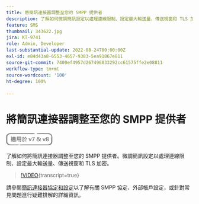 ```yaml
---
title: 將簡訊連接器調整至您的 SMPP 提供者
description: 了解如何微調簡訊設定以處理連線限制、設定最大輸送量、傳送視窗和 TLS 加密。
feature: SMS
thumbnail: 343622.jpg
jira: KT-9741
role: Admin, Developer
last-substantial-update: 2022-08-24T00:00:00Z
exl-id: e84d43a8-6553-4657-9383-5ea91867e811
source-git-commit: 7400ef4957d267496033292cc61575ffe2e08811
workflow-type: tm+mt
source-wordcount: '100'
ht-degree: 100%

---
```


# 將簡訊連接器調整至您的 SMPP 提供者

![適用於 V7、V8](../assets/V7-V8-stamp.png)

了解如何將簡訊連接器調整至您的 SMPP 提供者。微調簡訊設定以處理連線限制、設定最大輸送量、傳送視窗和 TLS 加密。

>[!VIDEO](https://video.tv.adobe.com/v/343622?quality=12&learn=on){transcript=true}

請參閱[簡訊連接器協定和設定](https://experienceleague.adobe.com/docs/campaign-classic/using/sending-messages/sending-messages-on-mobiles/sms-protocol.html?lang=zh-Hant#sending-messages)以了解有關 SMPP 協定、外部帳戶設定，或針對常見問題進行疑難排解的詳細資訊。
